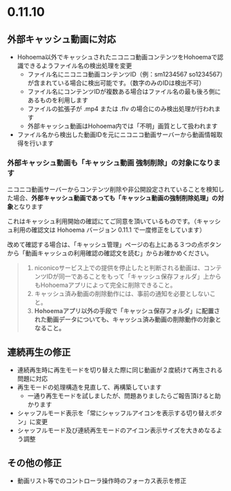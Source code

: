 ﻿# 0.11.10

## 外部キャッシュ動画に対応

* Hohoema以外でキャッシュされたニコニコ動画コンテンツをHohoemaで認識できるようファイル名の検出処理を変更
  * ファイル名にニコニコ動画コンテンツID（例：sm1234567 so1234567）が含まれている場合に検出可能です。（数字のみのIDは検出不可）
  * ファイル名にコンテンツIDが複数ある場合はファイル名の最も後ろ側にあるものを利用します
  * ファイルの拡張子が .mp4 または .flv の場合にのみ検出処理が行われます
  * 外部キャッシュ動画はHohoema内では「不明」画質として扱われます
* ファイル名から検出した動画IDを元にニコニコ動画サーバーから動画情報取得を行います  

### 外部キャッシュ動画も「キャッシュ動画 強制削除」の対象になります

ニコニコ動画サーバーからコンテンツ削除や非公開設定されていることを検知した場合、**外部キャッシュ動画であっても「キャッシュ動画の強制削除処理」の対象**となります

これはキャッシュ利用開始の確認にてご同意を頂いているものです。（キャッシュ利用の確認文は Hohoema バージョン 0.11.1 で一度修正をしています）

改めて確認する場合は、「キャッシュ管理」ページの右上にある３つの点ボタンから「動画キャッシュの利用確認の確認文を読む」からお確かめください。

> 1. niconicoサービス上での提供を停止したと判断される動画は、コンテンツIDが同一であることをもって「キャッシュ保存フォルダ」上からもHohoemaアプリによって完全に削除できること。
> 2. キャッシュ済み動画の削除動作には、事前の通知を必要としないこと。
> 3. **Hohoemaアプリ以外の手段で「キャッシュ保存フォルダ」に配置された動画データについても、キャッシュ済み動画の削除動作の対象となること。**


## 連続再生の修正

* 連続再生時に再生モードを切り替えた際に同じ動画が２度続けて再生される問題に対応
* 再生モードの処理構造を見直して、再構築しています
  * 一通り再生モードを試しましたが、問題ありましたらご報告頂けると助かります
* シャッフルモード表示を「常にシャッフルアイコンを表示する切り替えボタン」に変更
* シャッフルモード及び連続再生モードのアイコン表示サイズを大きめなるよう調整

## その他の修正

* 動画リスト等でのコントローラ操作時のフォーカス表示を修正
